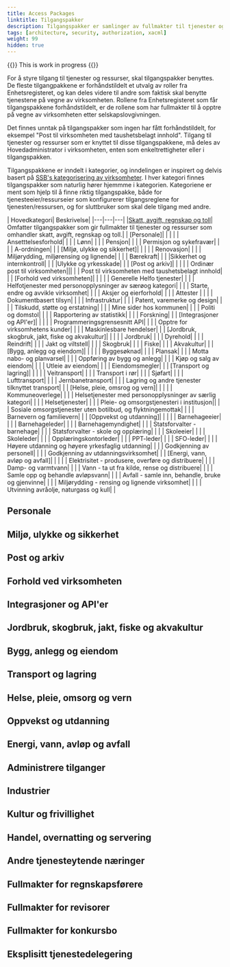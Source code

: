 ```yaml
---
title: Access Packages
linktitle: Tilgangspakker
description: Tilgangspakker er samlinger av fullmakter til tjenester og ressurser innen ulike områder.
tags: [architecture, security, authorization, xacml]
weight: 99
hidden: true
---
```


{{<notice warning>}}
This is work in progress
{{</notice>}}


For å styre tilgang til tjenester og ressurser, skal tilgangspakker benyttes. De fleste tilgangpakkene er forhåndstildelt et utvalg av roller fra Enhetsregisteret, og kan deles videre til andre som faktisk skal benytte tjenestene på vegne av virksomheten. Rollene fra Enhetsregisteret som får tilgangspakkene forhåndstildelt, er de rollene som har fullmakter til å opptre på vegne av virksomheten etter selskapslovgivningen.    

Det finnes unntak på tilgangspakker som ingen har fått forhåndstildelt, for eksempel "Post til virksomheten med taushetsbelagt innhold". Tilgang til tjenester og ressurser som er knyttet til disse tilgangspakkene, må deles av Hovedadministrator i virksomheten, enten som enkeltrettigheter eller i tilgangspakken.

Tilgangspakkene er inndelt i kategorier, og inndelingen er inspirert og delvis basert på <a href="https://www.ssb.no/klass/klassifikasjoner/6">SSB's kategorisering av virksomheter</a>. I hver kategori finnes tilgangspakker som naturlig hører hjemmme i kategorien. 
Kategoriene er ment som hjelp til å finne riktig tilgangspakke, både for tjenesteeier/ressurseier som konfigurerer tilgangsreglene for tjenesten/ressursen, og for sluttbruker som skal dele tilgang med andre.

| Hovedkategori| Beskrivelse|
|---|---|---|
|[Skatt, avgift, regnskap og toll](http://docs.altinn.studio/authorization/what-do-you-get/accessgroups/type-accessgroups/skattavgiftregnskaptoll/#skatt-avgift-regnskap-og-toll)| Omfatter tilgangspakker som gir fullmakter til tjenester og ressurser som omhandler skatt, avgift, regnskap og toll.|
| [Personale]| | |
| | Ansetttelsesforhold| |
| | Lønn| |
| | Pensjon| |
| | Permisjon og sykefravær| |
| | A-ordningen| |
| [Miljø, ulykke og sikkerhet]| | |
| | Renovasjon| |
| | Miljørydding, miljørensing og lignende| |
| | Bærekraft| |
| |Sikkerhet og internkontroll| |
| |Ulykke og yrkesskade| |
| [Post og arkiv]| | |
| | Ordinær post til virksomheten|||
| | Post til virksomheten med taushetsbelagt innhold| |
| [Forhold ved virksomheten]| | |
| | Generelle Helfo tjenester| |
| | Helfotjenester med personopplysninger av særøog kategori| |
| | Starte, endre og avvikle virksomhet| |
| | Aksjer og eierforhold| |
| | Attester | |
| | Dokumentbasert tilsyn| |
| | Infrastruktur| |
| | Patent, varemerke og design| |
| | Tilskudd, støtte og erstatning| |
| | Mine sider hos kommunen| |
| | Politi og domstol| |
| | Rapportering av statistikk| |
| | Forskning| |
| [Integrasjoner og API'er]| | |
| | Programmeringsgrensesnitt API| |
| | Opptre for virksomhetens kunder| |
| | Maskinlesbare hendelser| |
| [Jordbruk, skogbruk, jakt, fiske og akvakultur]| | |
| | Jordbruk| |
| | Dyrehold| |
| | Reindrift| |
| | Jakt og viltstell| |
| | Skogbruk| |
| | Fiske| |
| | Akvakultur| |
| [Bygg, anlegg og eiendom]| | |
| | Byggesøknad| |
| | Plansak| |
| | Motta nabo- og planvarsel| |
| | Oppføring av bygg og anlegg| |
| | Kjøp og salg av eiendom| |
| | Utleie av eiendom| |
| | Eiendomsmegler| |
| [Transport og lagring]| | |
| | Veitransport| |
| | Transport i rør| |
| | Sjøfart| |
| | Lufttransport| |
| | Jernbanetransport| |
| | Lagring og andre tjenester tilknyttet transport| |
| [Helse, pleie, omsrog og vern]| | |
| | Kommuneoverlege| |
| | Helsetjenester med personopplysninger av særlig kategori| |
| | Helsetjenester| |
| | Pleie- og omsorgstjenesteri i institusjon||
| | Sosiale omsorgstjenester uten botilbud, og flyktningemottak| |
| | Barnevern og familievern| |
| [Oppvekst og utdanning]| | |
| | Barnehageeier| |
| | Barnehageleder| |
| | Barnehagemyndighet| |
| | Statsforvalter - barnehage| |
| | Statsforvalter - skole og opplæring| |
| | Skoleeier| |
| | Skoleleder| |
| | Opplæringskontorleder| |
| | PPT-leder| |
| | SFO-leder| |
| | Høyere utdanning og høyere yrkesfaglig utdanning| |
| | Godkjenning av personell| |
| | Godkjenning av utdanningsvirksomhet| |
| [Energi, vann, avløp og avfall]| | |
| | Elektrisitet - produsere, overføre og distribuere| |
| | Damp- og varmtvann| |
| | Vann - ta ut fra kilde, rense og distribuere| |
| | Samle opp og behandle avløpsvann| |
| | Avfall - samle inn, behandle, bruke og gjenvinne| |
| | Miljørydding - rensing og lignende virksomhet| |
| | Utvinning avråolje, naturgass og kull| |


## Personale
## Miljø, ulykke og sikkerhet
## Post og arkiv
## Forhold ved virksomheten
## Integrasjoner og API'er
## Jordbruk, skogbruk, jakt, fiske og akvakultur
## Bygg, anlegg og eiendom
## Transport og lagring
## Helse, pleie, omsorg og vern
## Oppvekst og utdanning
## Energi, vann, avløp og avfall
## Administrere tilganger
## Industrier
## Kultur og frivillighet
## Handel, overnatting og servering
## Andre tjenesteytende næringer
## Fullmakter for regnskapsførere
## Fullmakter for revisorer
## Fullmakter for konkursbo
## Eksplisitt tjenestedelegering

